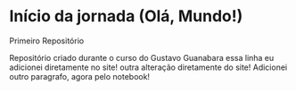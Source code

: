 # Início da jornada (Olá, Mundo!)
 Primeiro Repositório

 Repositório criado durante o curso do Gustavo Guanabara
 essa linha eu adicionei diretamente no site!
 outra alteração diretamente do site!
 Adicionei outro paragrafo, agora pelo notebook!

